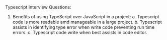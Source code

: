 Typescript Interview Questions:

1. Benefits of using TypeScript over JavaScript in a project:
   a. Typescript code is more readable amd manageable in a large project.
   b. Typescript assists in identifying type error when write code preventing run time errors.
   c. Typescript code write when best assists in code editor.